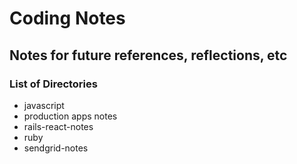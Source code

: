 # Coding Notes

## Notes for future references, reflections, etc

### List of Directories
- javascript
- production apps notes
- rails-react-notes
- ruby
- sendgrid-notes

